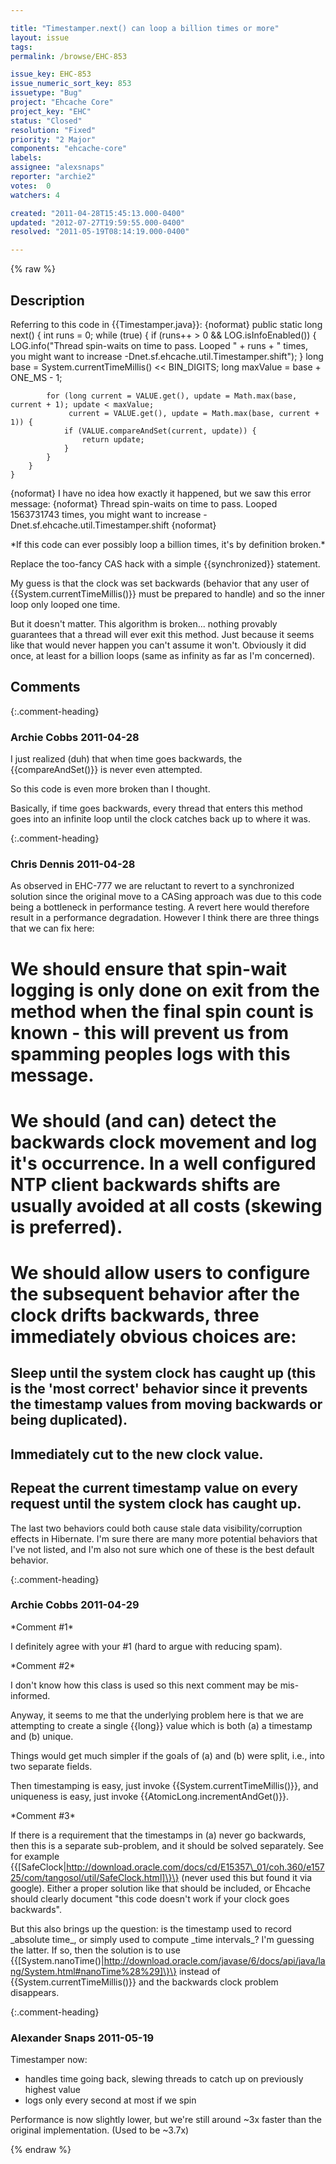 ```yaml
---

title: "Timestamper.next() can loop a billion times or more"
layout: issue
tags: 
permalink: /browse/EHC-853

issue_key: EHC-853
issue_numeric_sort_key: 853
issuetype: "Bug"
project: "Ehcache Core"
project_key: "EHC"
status: "Closed"
resolution: "Fixed"
priority: "2 Major"
components: "ehcache-core"
labels: 
assignee: "alexsnaps"
reporter: "archie2"
votes:  0
watchers: 4

created: "2011-04-28T15:45:13.000-0400"
updated: "2012-07-27T19:59:55.000-0400"
resolved: "2011-05-19T08:14:19.000-0400"

---
```




{% raw %}



## Description

<div markdown="1" class="description">

Referring to this code in \{\{Timestamper.java\}\}:
\{noformat\}
    public static long next() {
        int runs = 0;
        while (true) {
            if (runs++ > 0 && LOG.isInfoEnabled()) {
                LOG.info("Thread spin-waits on time to pass. Looped "
                         + runs + " times, you might want to increase -Dnet.sf.ehcache.util.Timestamper.shift");
            }
            long base = System.currentTimeMillis() << BIN_DIGITS;
            long maxValue = base + ONE_MS - 1;

            for (long current = VALUE.get(), update = Math.max(base, current + 1); update < maxValue;
                 current = VALUE.get(), update = Math.max(base, current + 1)) {
                if (VALUE.compareAndSet(current, update)) {
                    return update;
                }
            }
        }
    }
\{noformat\}
I have no idea how exactly it happened, but we saw this error message:
\{noformat\}
Thread spin-waits on time to pass. Looped 1563731743 times,
  you might want to increase -Dnet.sf.ehcache.util.Timestamper.shift
\{noformat\}

\*If this code can ever possibly loop a billion times, it's by definition broken.\*

Replace the too-fancy CAS hack with a simple \{\{synchronized\}\} statement.

My guess is that the clock was set backwards (behavior that any user of \{\{System.currentTimeMillis()\}\} must be prepared to handle) and so the inner loop only looped one time.

But it doesn't matter. This algorithm is broken... nothing provably guarantees that a thread will ever exit this method. Just because it seems like that would never happen you can't assume it won't. Obviously it did once, at least for a billion loops (same as infinity as far as I'm concerned).


</div>

## Comments


{:.comment-heading}
### **Archie Cobbs** <span class="date">2011-04-28</span>

<div markdown="1" class="comment">

I just realized (duh) that when time goes backwards, the \{\{compareAndSet()\}\} is never even attempted.

So this code is even more broken than I thought.

Basically, if time goes backwards, every thread that enters this method goes into an infinite loop until the clock catches back up to where it was.


</div>


{:.comment-heading}
### **Chris Dennis** <span class="date">2011-04-28</span>

<div markdown="1" class="comment">

As observed in EHC-777 we are reluctant to revert to a synchronized solution since the original move to a CASing approach was due to this code being a bottleneck in performance testing.  A revert here would therefore result in a performance degradation.  However I think there are three things that we can fix here:

# We should ensure that spin-wait logging is only done on exit from the method when the final spin count is known - this will prevent us from spamming peoples logs with this message.
# We should (and can) detect the backwards clock movement and log it's occurrence.  In a well configured NTP client backwards shifts are usually avoided at all costs (skewing is preferred).
# We should allow users to configure the subsequent behavior after the clock drifts backwards, three immediately obvious choices are:
## Sleep until the system clock has caught up (this is the 'most correct' behavior since it prevents the timestamp values from moving backwards or being duplicated).
## Immediately cut to the new clock value.
## Repeat the current timestamp value on every request until the system clock has caught up.

The last two behaviors could both cause stale data visibility/corruption effects in Hibernate.  I'm sure there are many more potential behaviors that I've not listed, and I'm also not sure which one of these is the best default behavior.

</div>


{:.comment-heading}
### **Archie Cobbs** <span class="date">2011-04-29</span>

<div markdown="1" class="comment">

\*Comment #1\*

I definitely agree with your #1 (hard to argue with reducing spam).

\*Comment #2\*

I don't know how this class is used so this next comment may be mis-informed.

Anyway, it seems to me that the underlying problem here is that we are attempting to create a single \{\{long\}\} value which is both (a) a timestamp and (b) unique.

Things would get much simpler if the goals of (a) and (b) were split, i.e., into two separate fields.

Then timestamping is easy, just invoke \{\{System.currentTimeMillis()\}\}, and uniqueness is easy, just invoke \{\{AtomicLong.incrementAndGet()\}\}.

\*Comment #3\*

If there is a requirement that the timestamps in (a) never go backwards, then this is a separate sub-problem, and it should be solved separately. See for example \{\{[SafeClock|http://download.oracle.com/docs/cd/E15357\_01/coh.360/e15725/com/tangosol/util/SafeClock.html]\}\} (never used this but found it via google). Either a proper solution like that should be included, or Ehcache should clearly document "this code doesn't work if your clock goes backwards".

But this also brings up the question: is the timestamp used to record \_absolute time\_, or simply used to compute \_time intervals\_? I'm guessing the latter. If so, then the solution is to use \{\{[System.nanoTime()|http://download.oracle.com/javase/6/docs/api/java/lang/System.html#nanoTime%28%29]\}\} instead of \{\{System.currentTimeMillis()\}\} and the backwards clock problem disappears.



</div>


{:.comment-heading}
### **Alexander Snaps** <span class="date">2011-05-19</span>

<div markdown="1" class="comment">

Timestamper now:
 - handles time going back, slewing threads to catch up on previously highest value
 - logs only every second at most if we spin

Performance is now slightly lower, but we're still around ~3x faster than the original implementation. (Used to be ~3.7x)

</div>



{% endraw %}
